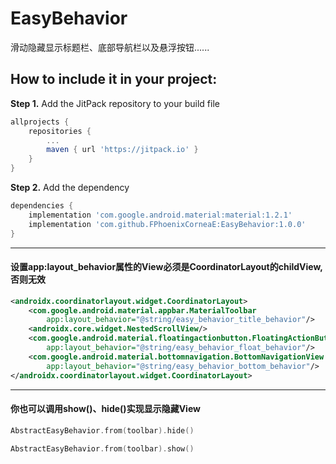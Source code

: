 # EasyBehavior
滑动隐藏显示标题栏、底部导航栏以及悬浮按钮......


How to include it in your project:
--------------
**Step 1.** Add the JitPack repository to your build file
```groovy
allprojects {
	repositories {
		...
		maven { url 'https://jitpack.io' }
	}
}
```

**Step 2.** Add the dependency
```groovy
dependencies {
    implementation 'com.google.android.material:material:1.2.1'
	implementation 'com.github.FPhoenixCorneaE:EasyBehavior:1.0.0'
}
```


------------------------------------------------------
#### 设置app:layout_behavior属性的View必须是CoordinatorLayout的childView,否则无效
```xml
<androidx.coordinatorlayout.widget.CoordinatorLayout>
    <com.google.android.material.appbar.MaterialToolbar
        app:layout_behavior="@string/easy_behavior_title_behavior"/>
    <androidx.core.widget.NestedScrollView/>
    <com.google.android.material.floatingactionbutton.FloatingActionButton
        app:layout_behavior="@string/easy_behavior_float_behavior"/>
    <com.google.android.material.bottomnavigation.BottomNavigationView
        app:layout_behavior="@string/easy_behavior_bottom_behavior"/>
</androidx.coordinatorlayout.widget.CoordinatorLayout>
```

--------------------------------------------
#### 你也可以调用show()、hide()实现显示隐藏View
```kotlin
AbstractEasyBehavior.from(toolbar).hide()
```
```kotlin
AbstractEasyBehavior.from(toolbar).show()
```